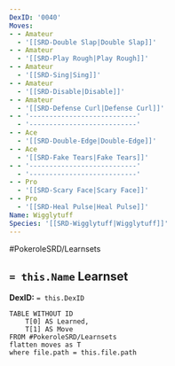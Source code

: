 ```yaml
---
DexID: '0040'
Moves:
- - Amateur
  - '[[SRD-Double Slap|Double Slap]]'
- - Amateur
  - '[[SRD-Play Rough|Play Rough]]'
- - Amateur
  - '[[SRD-Sing|Sing]]'
- - Amateur
  - '[[SRD-Disable|Disable]]'
- - Amateur
  - '[[SRD-Defense Curl|Defense Curl]]'
- - '---------------------------'
  - '---------------------------'
- - Ace
  - '[[SRD-Double-Edge|Double-Edge]]'
- - Ace
  - '[[SRD-Fake Tears|Fake Tears]]'
- - '---------------------------'
  - '---------------------------'
- - Pro
  - '[[SRD-Scary Face|Scary Face]]'
- - Pro
  - '[[SRD-Heal Pulse|Heal Pulse]]'
Name: Wigglytuff
Species: '[[SRD-Wigglytuff|Wigglytuff]]'
---
```


#PokeroleSRD/Learnsets

## `= this.Name` Learnset

**DexID:** `= this.DexID`

```dataview
TABLE WITHOUT ID
    T[0] AS Learned,
    T[1] AS Move
FROM #PokeroleSRD/Learnsets
flatten moves as T
where file.path = this.file.path
```
